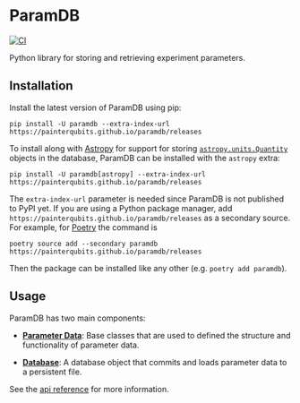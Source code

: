# ParamDB

[![CI](https://github.com/PainterQubits/paramdb/actions/workflows/ci.yml/badge.svg)](https://github.com/PainterQubits/paramdb/actions/workflows/ci.yml)

<!-- start intro -->

Python library for storing and retrieving experiment parameters.

<!-- end intro -->

## Installation

<!-- start installation -->

Install the latest version of ParamDB using pip:

```
pip install -U paramdb --extra-index-url https://painterqubits.github.io/paramdb/releases
```

To install along with [Astropy] for support for storing [`astropy.units.Quantity`]
objects in the database, ParamDB can be installed with the `astropy` extra:

```
pip install -U paramdb[astropy] --extra-index-url https://painterqubits.github.io/paramdb/releases
```

The `extra-index-url` parameter is needed since ParamDB is not published to PyPI yet. If
you are using a Python package manager, add
`https://painterqubits.github.io/paramdb/releases` as a secondary source. For example, for
[Poetry] the command is

```
poetry source add --secondary paramdb https://painterqubits.github.io/paramdb/releases
```

Then the package can be installed like any other (e.g. `poetry add paramdb`).

[poetry]: https://python-poetry.org
[astropy]: https://docs.astropy.org/en/stable/index.html
[`astropy.units.quantity`]: https://docs.astropy.org/en/stable/api/astropy.units.Quantity.html#astropy.units.Quantity

<!-- end installation -->

## Usage

ParamDB has two main components:

- [**Parameter Data**]: Base classes that are used to defined the structure and
  functionality of parameter data.

- [**Database**]: A database object that commits and loads parameter data to a persistent
  file.

See the [api reference] for more information.

[**parameter data**]: https://painterqubits.github.io/paramdb/parameter-data.html
[**database**]: https://painterqubits.github.io/paramdb/database.html
[api reference]: https://painterqubits.github.io/paramdb/api-reference
